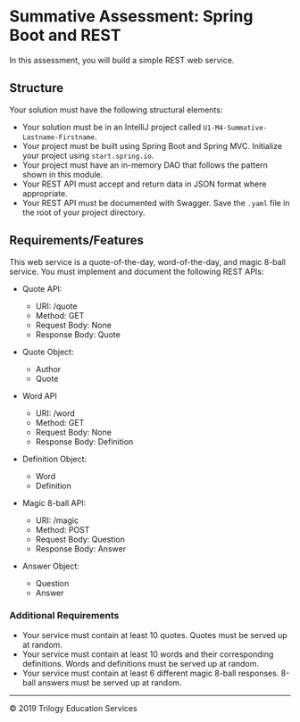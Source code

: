 # Summative Assessment: Spring Boot and REST 

In this assessment, you will build a simple REST web service.

## Structure
Your solution must have the following structural elements:

* Your solution must be in an IntelliJ project called `U1-M4-Summative-Lastname-Firstname`.
* Your project must be built using Spring Boot and Spring MVC. Initialize your project using ```start.spring.io```.
* Your project must have an in-memory DAO that follows the pattern shown in this module.
* Your REST API must accept and return data in JSON format where appropriate.
* Your REST API must be documented with Swagger. Save the `.yaml` file in the root of your project directory.

## Requirements/Features

This web service is a quote-of-the-day, word-of-the-day, and magic 8-ball service. You must implement and document the following REST APIs:

* Quote API:
  * URI: /quote
  * Method: GET
  * Request Body: None
  * Response Body: Quote
* Quote Object:
  * Author
  * Quote

* Word API
  * URI: /word
  * Method: GET
  * Request Body: None
  * Response Body: Definition
* Definition Object:
  * Word
  * Definition

* Magic 8-ball API:
  * URI: /magic
  * Method: POST
  * Request Body: Question
  * Response Body: Answer
* Answer Object:
  * Question
  * Answer

### Additional Requirements
* Your service must contain at least 10 quotes. Quotes must be served up at random.
* Your service must contain at least 10 words and their corresponding definitions. Words and definitions must be served up at random.
* Your service must contain at least 6 different magic 8-ball responses. 8-ball answers must be served up at random.

---
© 2019 Trilogy Education Services
